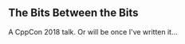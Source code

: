 The Bits Between the Bits
--------------------

A CppCon 2018 talk. Or will be once I've written it...
